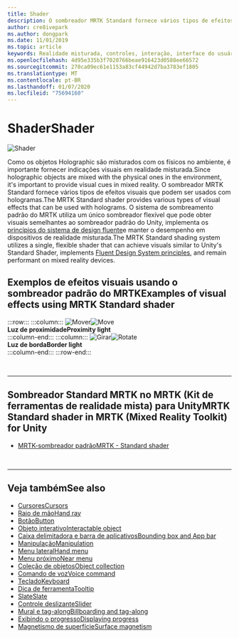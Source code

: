```yaml
---
title: Shader
description: O sombreador MRTK Standard fornece vários tipos de efeitos visuais que podem ser usados com hologramas.
author: cre8ivepark
ms.author: dongpark
ms.date: 11/01/2019
ms.topic: article
keywords: Realidade misturada, controles, interação, interface do usuário, UX
ms.openlocfilehash: 4d95e335b3f7020766beae916423d0588ee66572
ms.sourcegitcommit: 270ca09ec61e1153a83cf44942d7ba3783ef1805
ms.translationtype: MT
ms.contentlocale: pt-BR
ms.lasthandoff: 01/07/2020
ms.locfileid: "75694160"
---
```

# <a name="shader"></a><span data-ttu-id="77163-104">Shader</span><span class="sxs-lookup"><span data-stu-id="77163-104">Shader</span></span>

![Shader](images/UX/UX_Hero_StandardShader.jpg)

<span data-ttu-id="77163-106">Como os objetos Holographic são misturados com os físicos no ambiente, é importante fornecer indicações visuais em realidade misturada.</span><span class="sxs-lookup"><span data-stu-id="77163-106">Since holographic objects are mixed with the physical ones in the environment, it's important to provide visual cues in mixed reality.</span></span> <span data-ttu-id="77163-107">O sombreador MRTK Standard fornece vários tipos de efeitos visuais que podem ser usados com hologramas.</span><span class="sxs-lookup"><span data-stu-id="77163-107">The MRTK Standard shader provides various types of visual effects that can be used with holograms.</span></span> <span data-ttu-id="77163-108">O sistema de sombreamento padrão do MRTK utiliza um único sombreador flexível que pode obter visuais semelhantes ao sombreador padrão do Unity, implementa os [princípios do sistema de design fluente](https://www.microsoft.com/design/fluent/#/)e manter o desempenho em dispositivos de realidade misturada.</span><span class="sxs-lookup"><span data-stu-id="77163-108">The MRTK Standard shading system utilizes a single, flexible shader that can achieve visuals similar to Unity's Standard Shader, implements [Fluent Design System principles](https://www.microsoft.com/design/fluent/#/), and remain performant on mixed reality devices.</span></span>
<br>

## <a name="examples-of-visual-effects-using-mrtk-standard-shader"></a><span data-ttu-id="77163-109">Exemplos de efeitos visuais usando o sombreador padrão do MRTK</span><span class="sxs-lookup"><span data-stu-id="77163-109">Examples of visual effects using MRTK Standard shader</span></span> 
:::row:::
    :::column:::
       <span data-ttu-id="77163-110">![Mover](images/UX/UX_Button_Affordance_ProximityLight.jpg)</span><span class="sxs-lookup"><span data-stu-id="77163-110">![Move](images/UX/UX_Button_Affordance_ProximityLight.jpg)</span></span><br>
       <span data-ttu-id="77163-111">**Luz de proximidade**</span><span class="sxs-lookup"><span data-stu-id="77163-111">**Proximity light**</span></span><br>
    :::column-end:::
    :::column:::
       <span data-ttu-id="77163-112">![Girar](images/UX/UX_Button_Affordance_FocusHighlight.jpg)</span><span class="sxs-lookup"><span data-stu-id="77163-112">![Rotate](images/UX/UX_Button_Affordance_FocusHighlight.jpg)</span></span><br>
        <span data-ttu-id="77163-113">**Luz de borda**</span><span class="sxs-lookup"><span data-stu-id="77163-113">**Border light**</span></span><br>
    :::column-end:::
:::row-end:::

<br>

---

## <a name="mrtk-standard-shader-in-mrtk-mixed-reality-toolkit-for-unity"></a><span data-ttu-id="77163-114">Sombreador Standard MRTK no MRTK (Kit de ferramentas de realidade mista) para Unity</span><span class="sxs-lookup"><span data-stu-id="77163-114">MRTK Standard shader in MRTK (Mixed Reality Toolkit) for Unity</span></span>

* [<span data-ttu-id="77163-115">MRTK-sombreador padrão</span><span class="sxs-lookup"><span data-stu-id="77163-115">MRTK - Standard shader</span></span>](https://microsoft.github.io/MixedRealityToolkit-Unity/Documentation/README_MRTKStandardShader.html)


<br>

---

## <a name="see-also"></a><span data-ttu-id="77163-116">Veja também</span><span class="sxs-lookup"><span data-stu-id="77163-116">See also</span></span>

* [<span data-ttu-id="77163-117">Cursores</span><span class="sxs-lookup"><span data-stu-id="77163-117">Cursors</span></span>](cursors.md)
* [<span data-ttu-id="77163-118">Raio de mão</span><span class="sxs-lookup"><span data-stu-id="77163-118">Hand ray</span></span>](point-and-commit.md)
* [<span data-ttu-id="77163-119">Botão</span><span class="sxs-lookup"><span data-stu-id="77163-119">Button</span></span>](button.md)
* [<span data-ttu-id="77163-120">Objeto interativo</span><span class="sxs-lookup"><span data-stu-id="77163-120">Interactable object</span></span>](interactable-object.md)
* [<span data-ttu-id="77163-121">Caixa delimitadora e barra de aplicativos</span><span class="sxs-lookup"><span data-stu-id="77163-121">Bounding box and App bar</span></span>](app-bar-and-bounding-box.md)
* [<span data-ttu-id="77163-122">Manipulação</span><span class="sxs-lookup"><span data-stu-id="77163-122">Manipulation</span></span>](direct-manipulation.md)
* [<span data-ttu-id="77163-123">Menu lateral</span><span class="sxs-lookup"><span data-stu-id="77163-123">Hand menu</span></span>](hand-menu.md)
* [<span data-ttu-id="77163-124">Menu próximo</span><span class="sxs-lookup"><span data-stu-id="77163-124">Near menu</span></span>](near-menu.md)
* [<span data-ttu-id="77163-125">Coleção de objetos</span><span class="sxs-lookup"><span data-stu-id="77163-125">Object collection</span></span>](object-collection.md)
* [<span data-ttu-id="77163-126">Comando de voz</span><span class="sxs-lookup"><span data-stu-id="77163-126">Voice command</span></span>](voice-input.md)
* [<span data-ttu-id="77163-127">Teclado</span><span class="sxs-lookup"><span data-stu-id="77163-127">Keyboard</span></span>](keyboard.md)
* [<span data-ttu-id="77163-128">Dica de ferramenta</span><span class="sxs-lookup"><span data-stu-id="77163-128">Tooltip</span></span>](tooltip.md)
* [<span data-ttu-id="77163-129">Slate</span><span class="sxs-lookup"><span data-stu-id="77163-129">Slate</span></span>](slate.md)
* [<span data-ttu-id="77163-130">Controle deslizante</span><span class="sxs-lookup"><span data-stu-id="77163-130">Slider</span></span>](slider.md)
* [<span data-ttu-id="77163-131">Mural e tag-along</span><span class="sxs-lookup"><span data-stu-id="77163-131">Billboarding and tag-along</span></span>](billboarding-and-tag-along.md)
* [<span data-ttu-id="77163-132">Exibindo o progresso</span><span class="sxs-lookup"><span data-stu-id="77163-132">Displaying progress</span></span>](progress.md)
* [<span data-ttu-id="77163-133">Magnetismo de superfície</span><span class="sxs-lookup"><span data-stu-id="77163-133">Surface magnetism</span></span>](surface-magnetism.md)

